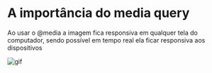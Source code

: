 
<h1>A importância do media query</h1>

Ao usar o @media a imagem fica responsiva em qualquer tela do computador, sendo possível em tempo real ela ficar responsiva aos dispositivos

![gif](https://github.com/JefeLunelli/responsividade-media-querys/assets/121409262/3aabc470-1c3d-4201-9ede-86a5f06ca143)
